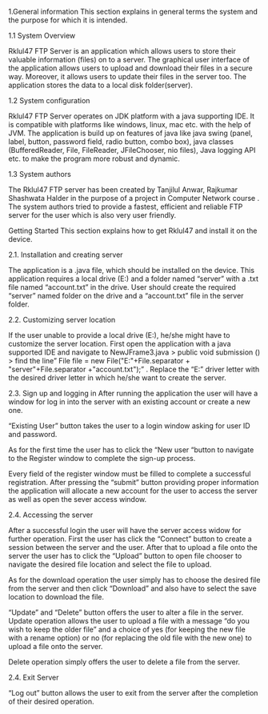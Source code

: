 1.General information This section explains in general terms the system and the purpose for which it is intended.

1.1 System Overview

Rklul47 FTP Server is an application which allows users to store their valuable information (files) on to a server. The graphical user interface of the application allows users to upload and download their files in a secure way. Moreover, it allows users to update their files in the server too. The application stores the data to a local disk folder(server).

1.2 System configuration

Rklul47 FTP Server operates on JDK platform with a java supporting IDE. It is compatible with platforms like windows, linux, mac etc. with the help of JVM. The application is build up on features of java like java swing (panel, label, button, password field, radio button, combo box), java classes (BufferedReader, File, FileReader, JFileChooser, nio files), Java logging API etc. to make the program more robust and dynamic.

1.3 System authors

The Rklul47 FTP server has been created by Tanjilul Anwar, Rajkumar Shashwata Halder in the purpose of a project in Computer Network course . The system authors tried to provide a fastest, efficient and reliable FTP server for the user which is also very user friendly.

Getting Started
This section explains how to get Rklul47 and install it on the device.

2.1. Installation and creating server

The application is a .java file, which should be installed on the device. This application requires a local drive (E:) and a folder named “server” with a .txt file named “account.txt” in the drive. User should create the required “server” named folder on the drive and a “account.txt” file in the server folder.

2.2. Customizing server location

If the user unable to provide a local drive (E:), he/she might have to customize the server location. First open the application with a java supported IDE and navigate to NewJFrame3.java > public void submission () > find the line” File file = new File("E:"+File.separator + "server"+File.separator +"account.txt");” . Replace the “E:” driver letter with the desired driver letter in which he/she want to create the server.

2.3. Sign up and logging in After running the application the user will have a window for log in into the server with an existing account or create a new one.

“Existing User” button takes the user to a login window asking for user ID and password.

As for the first time the user has to click the “New user “button to navigate to the Register window to complete the sign-up process.

Every field of the register window must be filled to complete a successful registration. After pressing the “submit” button providing proper information the application will allocate a new account for the user to access the server as well as open the sever access window.

2.4. Accessing the server

After a successful login the user will have the server access widow for further operation. First the user has click the “Connect” button to create a session between the server and the user. After that to upload a file onto the server the user has to click the “Upload” button to open file chooser to navigate the desired file location and select the file to upload.

As for the download operation the user simply has to choose the desired file from the server and then click “Download” and also have to select the save location to download the file.

“Update” and “Delete” button offers the user to alter a file in the server. Update operation allows the user to upload a file with a message “do you wish to keep the older file” and a choice of yes (for keeping the new file with a rename option) or no (for replacing the old file with the new one) to upload a file onto the server.

Delete operation simply offers the user to delete a file from the server.

2.4. Exit Server

“Log out” button allows the user to exit from the server after the completion of their desired operation.

